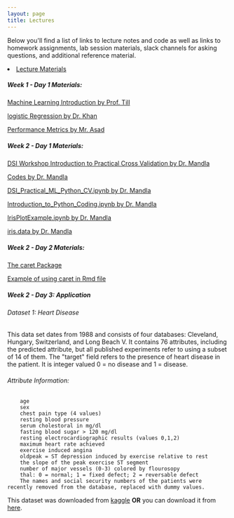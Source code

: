 ```yaml
---
layout: page
title: Lectures
---
```


Below you'll find a list of links to lecture notes and code as well as links to homework assignments, lab session materials, slack channels for asking questions, and additional reference material. 


<li><a href="https://github.com/mlcourseukzn/DSI_Africa_ML_ShortCourse.github.io">Lecture Materials</a></li>

##### Week 1 - Day 1 Materials:

<a href="https://mlcourseukzn.github.io/PDFLectures/Day1/MachineLearningIntro.pdf" download>Machine Learning Introduction by Prof. Till</a>

<a href="https://mlcourseukzn.github.io/PDFLectures/Day1/logisticRegression.pdf" download>logistic Regression by Dr. Khan</a>

<a href="https://mlcourseukzn.github.io/PDFLectures/Day1/PerformanceMetrics.pdf" download>Performance Metrics by Mr. Asad</a>

##### Week 2 - Day 1 Materials:

<a href="https://mlcourseukzn.github.io/PDFLectures/DSI WorkshopIntroduction_to_PracticalCrossValidation.pdf" download>DSI Workshop Introduction to Practical Cross Validation by Dr. Mandla</a>

<a href="https://mlcourseukzn.github.io/PDFLectures/Code.zip" download>Codes by Dr. Mandla</a>

<a href="https://mlcourseukzn.github.io/PDFLectures/DSI_Practical_ML_Python_CV.ipynb" download>DSI_Practical_ML_Python_CV.ipynb by Dr. Mandla</a>

<a href="https://mlcourseukzn.github.io/PDFLectures/Introduction_to_Python_Coding.ipynb" download>Introduction_to_Python_Coding.ipynb by Dr. Mandla</a>

<a href="https://mlcourseukzn.github.io/PDFLectures/IrisPlotExample.ipynb" download>IrisPlotExample.ipynb by Dr. Mandla</a>

<a href="https://mlcourseukzn.github.io/PDFLectures/iris.data" download>iris.data by Dr. Mandla</a>

##### Week 2 - Day 2 Materials:

<a href="https://topepo.github.io/caret/" target="_blank">The caret Package</a>

<a href="https://mlcourseukzn.github.io/PDFLectures/caret package.Rmd" download>Example of using caret in Rmd file</a>

##### Week 2 - Day 3: Application

###### Dataset 1: Heart Disease
This data set dates from 1988 and consists of four databases: Cleveland, Hungary, Switzerland, and Long Beach V. It contains 76 attributes, including the predicted attribute, but all published experiments refer to using a subset of 14 of them. The "target" field refers to the presence of heart disease in the patient. It is integer valued 0 = no disease and 1 = disease.

###### Attribute Information:

        age
        sex
        chest pain type (4 values)
        resting blood pressure
        serum cholestoral in mg/dl
        fasting blood sugar > 120 mg/dl
        resting electrocardiographic results (values 0,1,2)
        maximum heart rate achieved
        exercise induced angina
        oldpeak = ST depression induced by exercise relative to rest
        the slope of the peak exercise ST segment
        number of major vessels (0-3) colored by flourosopy
        thal: 0 = normal; 1 = fixed defect; 2 = reversable defect
        The names and social security numbers of the patients were recently removed from the database, replaced with dummy values.
        
This dataset was downloaded from <a href="https://www.kaggle.com/datasets/johnsmith88/heart-disease-dataset?resource=download" target="_blank">kaggle</a> **OR** you can download it from <a href="https://mlcourseukzn.github.io/PDFLectures/HeartDiseaseDataset.csv" download>here</a>.
